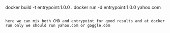  docker build -t entrypoint:1.0.0 .
                                                                                                                                 docker run -d entrypoint:1.0.0 yahoo.com

                                                                                                                                 here we can mix both CMD and entrypoint for good results and at docker run only we should run yahoo.com or goggle.com